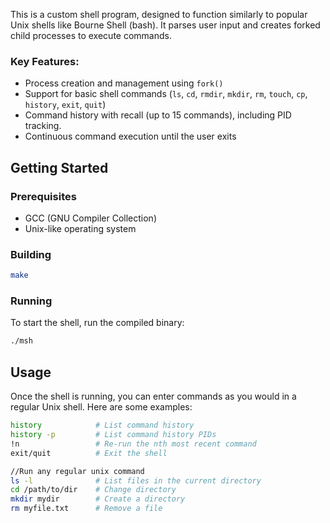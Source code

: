 This is a custom shell program, designed to function similarly to popular Unix shells like Bourne Shell (bash). It parses user input and creates forked child processes to execute commands.

### Key Features:
- Process creation and management using `fork()`
- Support for basic shell commands (`ls`, `cd`, `rmdir`, `mkdir`, `rm`, `touch`, `cp`, `history`, `exit`, `quit`)
- Command history with recall (up to 15 commands), including PID tracking.
- Continuous command execution until the user exits

## Getting Started

### Prerequisites

- GCC (GNU Compiler Collection)
- Unix-like operating system
  
### Building

```bash
make
```

### Running

To start the shell, run the compiled binary:

```bash
./msh
```

## Usage

Once the shell is running, you can enter commands as you would in a regular Unix shell. Here are some examples:

```bash
history            # List command history
history -p         # List command history PIDs
!n                 # Re-run the nth most recent command
exit/quit          # Exit the shell

//Run any regular unix command
ls -l              # List files in the current directory
cd /path/to/dir    # Change directory
mkdir mydir        # Create a directory
rm myfile.txt      # Remove a file
```
